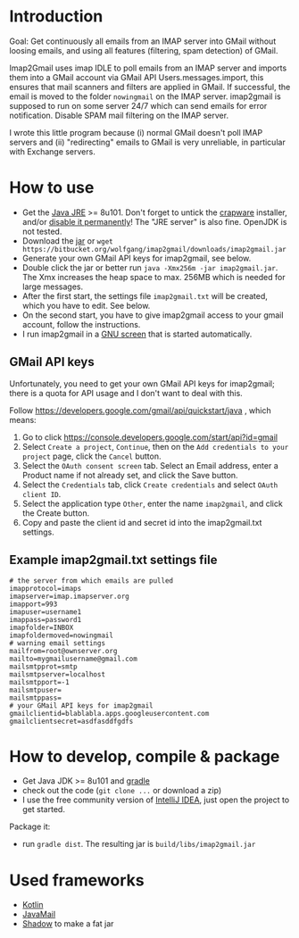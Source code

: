 # Introduction

Goal: Get continuously all emails from an IMAP server into GMail without loosing emails, and using all features (filtering, spam detection) of GMail.

Imap2Gmail uses imap IDLE to poll emails from an IMAP server and imports them into a GMail account via GMail API Users.messages.import,
this ensures that mail scanners and filters are applied in GMail. If successful, the email is moved to the folder `nowingmail` on the IMAP server.
imap2gmail is supposed to run on some server 24/7 which can send emails for error notification. Disable SPAM mail filtering on the IMAP server.

I wrote this little program because (i) normal GMail doesn't poll IMAP servers and (ii) "redirecting" emails to GMail is very unreliable, in particular with Exchange servers.

# How to use

* Get the [Java JRE](http://www.oracle.com/technetwork/java/javase/downloads/index.html) >= 8u101. Don't forget to untick the [crapware](https://www.google.com/search?q=java+crapware) installer, and/or [disable it permanently](https://www.java.com/en/download/faq/disable_offers.xml)!
The "JRE server" is also fine. OpenJDK is not tested.
* Download the [jar](https://bitbucket.org/wolfgang/imap2gmail/downloads) or `wget https://bitbucket.org/wolfgang/imap2gmail/downloads/imap2gmail.jar`
* Generate your own GMail API keys for imap2gmail, see below.
* Double click the jar or better run `java -Xmx256m -jar imap2gmail.jar`. The Xmx increases the heap space to max. 256MB which is needed for large messages.
* After the first start, the settings file `imap2gmail.txt` will be created, which you have to edit. See below.
* On the second start, you have to give imap2gmail access to your gmail account, follow the instructions.
* I run imap2gmail in a [GNU screen](https://en.wikipedia.org/wiki/GNU_Screen) that is started automatically.

## GMail API keys
Unfortunately, you need to get your own GMail API keys for imap2gmail; there is a quota for API usage and I don't want to deal with this.

Follow https://developers.google.com/gmail/api/quickstart/java , which means:

1. Go to click https://console.developers.google.com/start/api?id=gmail
2. Select `Create a project`, `Continue`, then on the `Add credentials to your project` page, click the `Cancel` button.
3. Select the `OAuth consent screen` tab. Select an Email address, enter a Product name if not already set, and click the Save button.
4. Select the `Credentials` tab, click `Create credentials` and select `OAuth client ID`.
5. Select the application type `Other`, enter the name `imap2gmail`, and click the Create button.
6. Copy and paste the client id and secret id into the imap2gmail.txt settings.

## Example imap2gmail.txt settings file

~~~~
# the server from which emails are pulled
imapprotocol=imaps
imapserver=imap.imapserver.org
imapport=993
imapuser=username1
imappass=password1
imapfolder=INBOX
imapfoldermoved=nowingmail
# warning email settings
mailfrom=root@ownserver.org
mailto=mygmailusername@gmail.com
mailsmtpprot=smtp
mailsmtpserver=localhost
mailsmtpport=-1
mailsmtpuser=
mailsmtppass=
# your GMail API keys for imap2gmail
gmailclientid=blablabla.apps.googleusercontent.com
gmailclientsecret=asdfasddfgdfs
~~~~


# How to develop, compile & package

* Get Java JDK >= 8u101 and [gradle](https://gradle.org/install/)
* check out the code (`git clone ...` or download a zip)
* I use the free community version of [IntelliJ IDEA](https://www.jetbrains.com/idea/download/), just open the project to get started.

Package it:

* run `gradle dist`. The resulting jar is `build/libs/imap2gmail.jar`


# Used frameworks #

* [Kotlin](https://kotlinlang.org)
* [JavaMail](https://javaee.github.io/javamail/)
* [Shadow](https://github.com/johnrengelman/shadow) to make a fat jar
